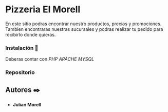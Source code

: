 # Pizzeria El Morell

En este sitio podras encontrar nuestro productos, precios y promociones.
Tambien encontraras nuestras sucursales y podras realizar tu pedido para recibirlo donde quieras.


### Instalación 🔧

Deberas contar con
*PHP*
*APACHE*
*MYSQL*

### Repositorio



## Autores ✒️

* **Julian Morell**



